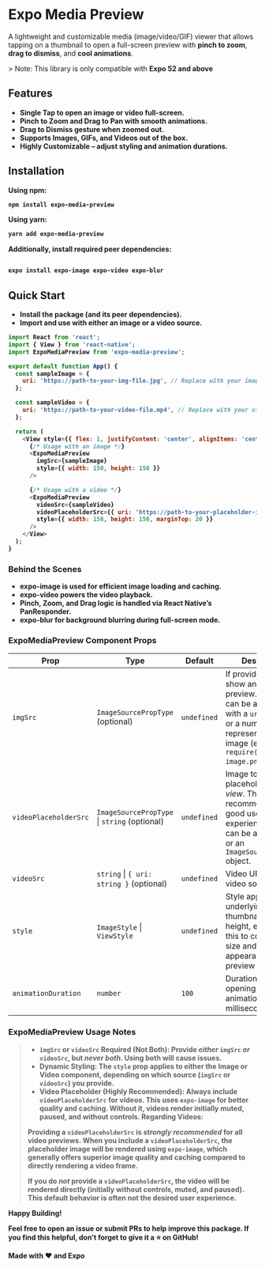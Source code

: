 # Expo Media Preview

A lightweight and customizable media (image/video/GIF) viewer that allows tapping on a thumbnail to open a full-screen preview with **pinch to zoom**, **drag to dismiss**, and **cool animations**.

<div colour="#000">
> Note: This library is only compatible with <strong>Expo 52 and above
</div>


## Features

- Single Tap to open an image or video full-screen.  
- Pinch to Zoom and **Drag to Pan** with smooth animations.  
- Drag to Dismiss gesture when zoomed out.  
- Supports Images, GIFs, and Videos out of the box.  
- Highly Customizable – adjust styling and animation durations.


## Installation

**Using npm:**

```bash
npm install expo-media-preview

```

**Using yarn:**

```bash
yarn add expo-media-preview

```

**Additionally, install required peer dependencies:**

```bash

expo install expo-image expo-video expo-blur

```

## Quick Start

- Install the package (and its peer dependencies).
- Import and use <ExpoMediaPreview /> with either an image or a video source.


```javascript
import React from 'react';
import { View } from 'react-native';
import ExpoMediaPreview from 'expo-media-preview';

export default function App() {
  const sampleImage = {
    uri: 'https://path-to-your-img-file.jpg', // Replace with your image URL
  };

  const sampleVideo = {
    uri: 'https://path-to-your-video-file.mp4', // Replace with your video URL
  };

  return (
    <View style={{ flex: 1, justifyContent: 'center', alignItems: 'center' }}>
      {/* Usage with an image */}
      <ExpoMediaPreview
        imgSrc={sampleImage}
        style={{ width: 150, height: 150 }}
      />

      {/* Usage with a video */}
      <ExpoMediaPreview
        videoSrc={sampleVideo}
        videoPlaceholderSrc={{ uri: 'https://path-to-your-placeholder-image.jpg' }}
        style={{ width: 150, height: 150, marginTop: 20 }}
      />
    </View>
  );
}


```

### Behind the Scenes
- expo-image is used for efficient image loading and caching.
- expo-video powers the video playback.
- Pinch, Zoom, and Drag logic is handled via React Native’s PanResponder.
- expo-blur for background blurring during full-screen mode.


### ExpoMediaPreview Component Props

| Prop | Type | Default | Description |
|---|---|---|---|
| `imgSrc` | `ImageSourcePropType` (optional) | `undefined` | If provided, this will show an image preview.  This prop can be an object with a `uri` property, or a number representing a local image (e.g., from `require('./my-image.png')`). |
| `videoPlaceholderSrc` | `ImageSourcePropType` \| `string` (optional) | `undefined` | Image to show as a placeholder *in small view*. This is highly recommended for a good user experience.  This can be a URI string or an `ImageSourcePropType` object. |
| `videoSrc` | `string` \| `{ uri: string }` (optional) | `undefined` | Video URL or local video source.|
| `style` | `ImageStyle` \| `ViewStyle` | `undefined` | Style applied to the underlying thumbnail (width, height, etc.).  Use this to control the size and appearance of the preview area. |
| `animationDuration` | `number` | `100` | Duration of the opening and closing animations (in milliseconds). |

### ExpoMediaPreview Usage Notes
>
> *   **`imgSrc` or `videoSrc` Required (Not Both):** Provide *either* `imgSrc` *or* `videoSrc`, but *never both*.  Using both will cause issues.
> *   **Dynamic Styling:** The `style` prop applies to either the Image or Video component, depending on which source (`imgSrc` or `videoSrc`) you provide.
> *   **Video Placeholder (Highly Recommended):** Always include `videoPlaceholderSrc` for videos.  This uses `expo-image` for better quality and caching. Without it, videos render initially muted, paused, and without controls.
**Regarding Videos:**
>
> Providing a `videoPlaceholderSrc` is *strongly recommended* for all video previews.  When you include a `videoPlaceholderSrc`, the placeholder image will be rendered using `expo-image`, which generally offers superior image quality and caching compared to directly rendering a video frame.
>
> If you do *not* provide a `videoPlaceholderSrc`, the video will be rendered directly (initially without controls, muted, and paused). This default behavior is often not the desired user experience.
>





<div>

Happy Building!

Feel free to open an issue or submit PRs to help improve this package. If you find this helpful, don’t forget to give it a ⭐ on GitHub!

Made with ❤️ and Expo

</div>
